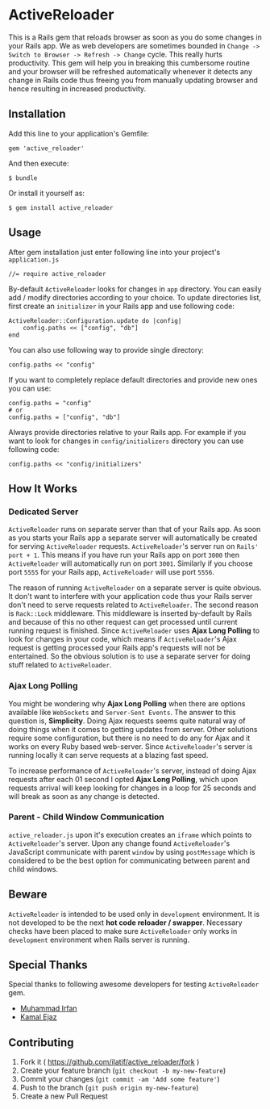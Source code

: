 # ActiveReloader

This is a Rails gem that reloads browser as soon as you do some changes in your Rails app. We as web developers are sometimes bounded in `Change -> Switch to Browser -> Refresh -> Change` cycle. This really hurts productivity. This gem will help you in breaking this cumbersome routine and your browser will be refreshed automatically whenever it detects any change in Rails code thus freeing you from manually updating browser and hence resulting in increased productivity. 

## Installation

Add this line to your application's Gemfile:

    gem 'active_reloader'

And then execute:

    $ bundle

Or install it yourself as:

    $ gem install active_reloader

## Usage

After gem installation just enter following line into your project's `application.js`
	
	//= require active_reloader
	
By-default `ActiveReloader` looks for changes in `app` directory. You can easily add / modify directories according to your choice. To update directories list, first create an `initializer` in your Rails app and use following code:

	ActiveReloader::Configuration.update do |config|
		config.paths << ["config", "db"]
	end

You can also use following way to provide single directory:

	config.paths << "config"
	
If you want to completely replace default directories and provide new ones you can use:

	config.paths = "config"
	# or
	config.paths = ["config", "db"]
	
Always provide directories relative to your Rails app. For example if you want to look for changes in `config/initializers` directory you can use following code:

	config.paths << "config/initializers"

## How It Works

### Dedicated Server

`ActiveReloader` runs on separate server than that of your Rails app. As soon as you starts your Rails app a separate server will automatically be created for serving `ActiveReloader` requests. `ActiveReloader`'s server run on `Rails' port + 1`. This means if you have run your Rails app on port `3000` then `ActiveReloader` will automatically run on port `3001`. Similarly if you choose port `5555` for your Rails app, `ActiveReloader` will use port `5556`.

The reason of running `ActiveReloader` on a separate server is quite obvious. It don't want to interfere with your application code thus your Rails server don't need to serve requests related to `ActiveReloader`. The second reason is `Rack::Lock` middleware. This middleware is inserted by-default by Rails and because of this no other request can get processed until current running request is finished. Since `ActiveReloader` uses **Ajax Long Polling** to look for changes in your code, which means if `ActiveReloader`'s Ajax request is getting processed your Rails app's requests will not be entertained. So the obvious solution is to use a separate server for doing stuff related to `ActiveReloader`.

### Ajax Long Polling

You might be wondering why **Ajax Long Polling** when there are options available like `WebSockets` and `Server-Sent Events`. The answer to this question is, **Simplicity**. Doing Ajax requests seems quite natural way of doing things when it comes to getting updates from server. Other solutions require some configuration, but there is no need to do any for Ajax and it works on every Ruby based web-server. Since `ActiveReloader`'s server is running locally it can serve requests at a blazing fast speed.

To increase performance of `ActiveReloader`'s server, instead of doing Ajax requests after each 01 second I opted **Ajax Long Polling**, which upon requests arrival will keep looking for changes in a loop for 25 seconds and will break as soon as any change is detected.

### Parent - Child Window Communication

`active_reloader.js` upon it's execution creates an `iframe` which points to `ActiveReloader`'s server. Upon any change found `ActiveReloader`'s JavaScript communicate with parent `window` by using `postMessage` which is considered to be the best option for communicating between parent and child windows.

## Beware

`ActiveReloader` is intended to be used only in `development` environment. It is not developed to be the next **hot code reloader / swapper**. Necessary checks have been placed to make sure `ActiveReloader` only works in `development` environment when Rails server is running.

## Special Thanks

Special thanks to following awesome developers for testing `ActiveReloader` gem.

- [Muhammad Irfan](https://github.com/mirfan899)
- [Kamal Ejaz](https://github.com/victorcreed)


## Contributing

1. Fork it ( https://github.com/ilatif/active_reloader/fork )
2. Create your feature branch (`git checkout -b my-new-feature`)
3. Commit your changes (`git commit -am 'Add some feature'`)
4. Push to the branch (`git push origin my-new-feature`)
5. Create a new Pull Request
